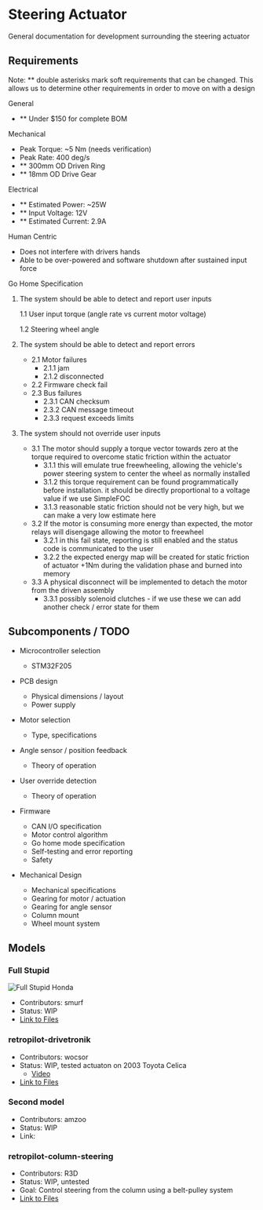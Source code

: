 # Steering Actuator
General documentation for development surrounding the steering actuator

## Requirements
Note: ** double asterisks mark soft requirements that can be changed. This allows us
to determine other requirements in order to move on with a design

General
- ** Under $150 for complete BOM
  
Mechanical
- Peak Torque: ~5 Nm (needs verification)
- Peak Rate: 400 deg/s
- ** 300mm OD Driven Ring
- ** 18mm OD Drive Gear

Electrical
- ** Estimated Power: ~25W
- ** Input Voltage: 12V
- ** Estimated Current: 2.9A

Human Centric
- Does not interfere with drivers hands
- Able to be over-powered and software shutdown after sustained input force

Go Home Specification

1. The system should be able to detect and report user inputs

    1.1 User input torque (angle rate vs current motor voltage)

    1.2 Steering wheel angle

2. The system should be able to detect and report errors

    - 2.1 Motor failures
        - 2.1.1 jam
        - 2.1.2 disconnected
    - 2.2 Firmware check fail
    - 2.3 Bus failures
        - 2.3.1 CAN checksum
        - 2.3.2 CAN message timeout
        - 2.3.3 request exceeds limits
3. The system should not override user inputs
    - 3.1 The motor should supply a torque vector towards zero at the torque required to overcome static friction within the actuator
        - 3.1.1 this will emulate true freewheeling, allowing the vehicle's power steering system to center the wheel as normally installed
        - 3.1.2 this torque requirement can be found programmatically before installation. it should be directly proportional to a voltage value if we use SimpleFOC
        - 3.1.3 reasonable static friction should not be very high, but we can make a very low estimate here
    - 3.2 If the motor is consuming more energy than expected, the motor relays will disengage allowing the motor to freewheel
        - 3.2.1 in this fail state, reporting is still enabled and the status code is communicated to the user
        - 3.2.2 the expected energy map will be created for static friction of actuator +1Nm during the validation phase and burned into memory
    - 3.3 A  physical disconnect will be implemented to detach the motor from the driven assembly
        - 3.3.1 possibly solenoid clutches - if we use these we can add another check / error state for them

## Subcomponents / TODO

- Microcontroller selection

    - STM32F205

- PCB design

    - Physical dimensions / layout
    - Power supply

- Motor selection

    - Type, specifications

- Angle sensor / position feedback

    - Theory of operation

- User override detection

    - Theory of operation

- Firmware

    - CAN I/O specification
    - Motor control algorithm
    - Go home mode specification
    - Self-testing and error reporting
    - Safety

- Mechanical Design

    - Mechanical specifications
    - Gearing for motor / actuation
    - Gearing for angle sensor
    - Column mount
    - Wheel mount system

## Models

### Full Stupid

![Full Stupid Honda](https://media.discordapp.net/attachments/697072551792345099/814937633885126697/honda-entirety.jpg?width=1625&height=1219)

- Contributors: smurf
- Status: WIP
- [Link to Files](https://github.com/RetroPilot/full-stupid/tree/master)

### retropilot-drivetronik

- Contributors: wocsor
- Status: WIP, tested actuaton on 2003 Toyota Celica
    - [Video](https://youtu.be/OpUxE-Uwttc)
- [Link to Files](https://github.com/wocsor/retropilot-drivetronik)

### Second model 

- Contributors: amzoo
- Status: WIP
- Link: 

### retropilot-column-steering

- Contributors: R3D
- Status: WIP, untested
- Goal: Control steering from the column using a belt-pulley system
- [Link to Files](https://github.com/R3D347HR4Y/retropilot-column-steering)
